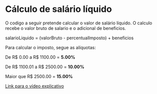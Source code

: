 
# Cálculo de salário líquido

O codigo a seguir pretende calcular o valor de salário líquido.
O calculo recebe o valor bruto de salario e o adicional de beneficios.

salarioLiquido = (valorBruto - percentualImposto) + beneficios

Para calcular o imposto, segue as alíquotas:

De R$ 0.00 a R$ 1100.00 = **5.00%**

De R$ 1100.01 a R$ 2500.00 = **10.00%**

Maior que R$ 2500.00 = **15.00%**



[Link para o vídeo explicativo](https://youtu.be/SlmCu_zHpFQ)

